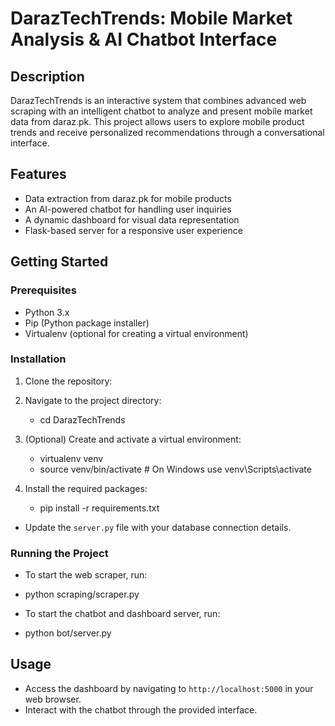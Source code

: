 # DarazTechTrends: Mobile Market Analysis & AI Chatbot Interface

## Description
DarazTechTrends is an interactive system that combines advanced web scraping with an intelligent chatbot to analyze and present mobile market data from daraz.pk. This project allows users to explore mobile product trends and receive personalized recommendations through a conversational interface.

## Features
- Data extraction from daraz.pk for mobile products
- An AI-powered chatbot for handling user inquiries
- A dynamic dashboard for visual data representation
- Flask-based server for a responsive user experience

## Getting Started

### Prerequisites
- Python 3.x
- Pip (Python package installer)
- Virtualenv (optional for creating a virtual environment)

### Installation
1. Clone the repository:

2. Navigate to the project directory:
   - cd DarazTechTrends

4. (Optional) Create and activate a virtual environment:
   - virtualenv venv
   - source venv/bin/activate # On Windows use venv\Scripts\activate

5. Install the required packages:
   - pip install -r requirements.txt

- Update the `server.py` file with your database connection details.

### Running the Project
- To start the web scraper, run:
- python scraping/scraper.py

- To start the chatbot and dashboard server, run:
- python bot/server.py
  
## Usage
- Access the dashboard by navigating to `http://localhost:5000` in your web browser.
- Interact with the chatbot through the provided interface.
